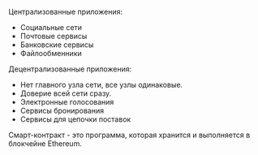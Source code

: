 Централизованные приложения:

- Социальные сети
- Почтовые сервисы
- Банковские сервисы
- Файлообменники

Децентрализованные приложения:

- Нет главного узла сети, все узлы одинаковые.
- Доверие всей сети сразу.
- Электронные голосования
- Сервисы бронирования
- Сервисы для цепочки поставок

Смарт-контракт - это программа, которая хранится и выполняется в блокчейне Ethereum.

